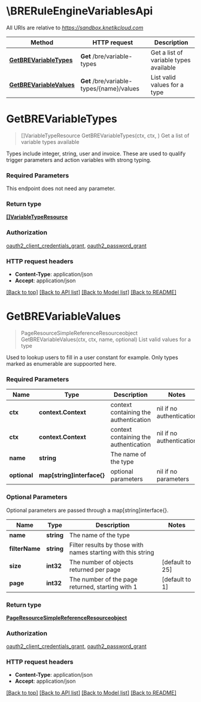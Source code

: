 # \BRERuleEngineVariablesApi

All URIs are relative to *https://sandbox.knetikcloud.com*

Method | HTTP request | Description
------------- | ------------- | -------------
[**GetBREVariableTypes**](BRERuleEngineVariablesApi.md#GetBREVariableTypes) | **Get** /bre/variable-types | Get a list of variable types available
[**GetBREVariableValues**](BRERuleEngineVariablesApi.md#GetBREVariableValues) | **Get** /bre/variable-types/{name}/values | List valid values for a type


# **GetBREVariableTypes**
> []VariableTypeResource GetBREVariableTypes(ctx, ctx, )
Get a list of variable types available

Types include integer, string, user and invoice. These are used to qualify trigger parameters and action variables with strong typing.

### Required Parameters
This endpoint does not need any parameter.

### Return type

[**[]VariableTypeResource**](VariableTypeResource.md)

### Authorization

[oauth2_client_credentials_grant](../README.md#oauth2_client_credentials_grant), [oauth2_password_grant](../README.md#oauth2_password_grant)

### HTTP request headers

 - **Content-Type**: application/json
 - **Accept**: application/json

[[Back to top]](#) [[Back to API list]](../README.md#documentation-for-api-endpoints) [[Back to Model list]](../README.md#documentation-for-models) [[Back to README]](../README.md)

# **GetBREVariableValues**
> PageResourceSimpleReferenceResourceobject GetBREVariableValues(ctx, ctx, name, optional)
List valid values for a type

Used to lookup users to fill in a user constant for example. Only types marked as enumerable are suppoorted here.

### Required Parameters

Name | Type | Description  | Notes
------------- | ------------- | ------------- | -------------
 **ctx** | **context.Context** | context containing the authentication | nil if no authentication
 **ctx** | **context.Context** | context containing the authentication | nil if no authentication
  **name** | **string**| The name of the type | 
 **optional** | **map[string]interface{}** | optional parameters | nil if no parameters

### Optional Parameters
Optional parameters are passed through a map[string]interface{}.

Name | Type | Description  | Notes
------------- | ------------- | ------------- | -------------
 **name** | **string**| The name of the type | 
 **filterName** | **string**| Filter results by those with names starting with this string | 
 **size** | **int32**| The number of objects returned per page | [default to 25]
 **page** | **int32**| The number of the page returned, starting with 1 | [default to 1]

### Return type

[**PageResourceSimpleReferenceResourceobject**](PageResource«SimpleReferenceResource«object»».md)

### Authorization

[oauth2_client_credentials_grant](../README.md#oauth2_client_credentials_grant), [oauth2_password_grant](../README.md#oauth2_password_grant)

### HTTP request headers

 - **Content-Type**: application/json
 - **Accept**: application/json

[[Back to top]](#) [[Back to API list]](../README.md#documentation-for-api-endpoints) [[Back to Model list]](../README.md#documentation-for-models) [[Back to README]](../README.md)

